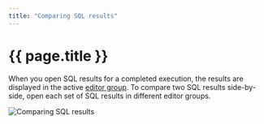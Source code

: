```yaml
---
title: "Comparing SQL results"
---
```


# {{ page.title }}

When you open SQL results for a completed execution, the results are displayed in the active [editor group](https://code.visualstudio.com/docs/getstarted/userinterface#_editor-groups). To compare two SQL results side-by-side, open each set of SQL results in different editor groups.

![Comparing SQL results]({{site.baseurl}}/assets/images/runsql-compare-results.gif)
